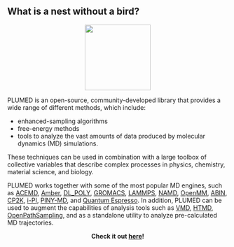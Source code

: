 What is a nest without a bird?
-----------------------------

<center><a href="https://www.plumed.org"><img width=150 src="pigeon.png"></a></center>

PLUMED is an open-source, community-developed library that provides a wide range of different methods, which include:

* enhanced-sampling algorithms
* free-energy methods
* tools to analyze the vast amounts of data produced by molecular dynamics (MD) simulations.

These techniques can be used in combination with a large toolbox of collective variables that describe complex processes in physics, chemistry, material science, and biology.

PLUMED works together with some of the most popular MD engines, such as [ACEMD](https://www.acellera.com/products/molecular-dynamics-software-gpu-acemd/), [Amber](http://ambermd.org), [DL_POLY](https://www.scd.stfc.ac.uk/Pages/DL_POLY.aspx), [GROMACS](http://www.gromacs.org), [LAMMPS](https://lammps.sandia.gov), [NAMD](http://www.ks.uiuc.edu/Research/namd/), [OpenMM](http://openmm.org), [ABIN](https://github.com/PHOTOX/ABIN), [CP2K](https://www.cp2k.org), [i-PI](http://ipi-code.org), [PINY-MD](https://github.com/TuckermanGroup/PINY), and [Quantum Espresso](https://www.quantum-espresso.org). In addition, PLUMED can be used to augment the capabilities of analysis tools such as [VMD](https://www.ks.uiuc.edu/Research/vmd/), [HTMD](https://www.htmd.org), [OpenPathSampling](http://openpathsampling.org/latest/), and as a standalone utility to analyze pre-calculated MD trajectories.

<center><p><b>Check it out <a href="https://www.plumed.org">here</a>!</b></p></center>

